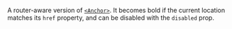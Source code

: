 A router-aware version of [`<Anchor>`](#anchor). It becomes bold if the current location matches its `href` property, 
and can be disabled with the `disabled` prop.


